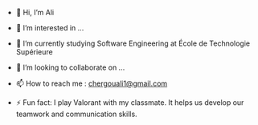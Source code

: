 - 👋 Hi, I’m Ali
- 👀 I’m interested in ...
- 🌱 I’m currently studying Software Engineering at École de Technologie Supérieure
- 💞️ I’m looking to collaborate on ...
- 📫 How to reach me : chergouali1@gmail.com

- ⚡ Fun fact: I play Valorant with my classmate. It helps us develop our teamwork and communication skills.

<!---
Ali200303/Ali200303 is a ✨ special ✨ repository because its `README.md` (this file) appears on your GitHub profile.
You can click the Preview link to take a look at your changes.
--->
